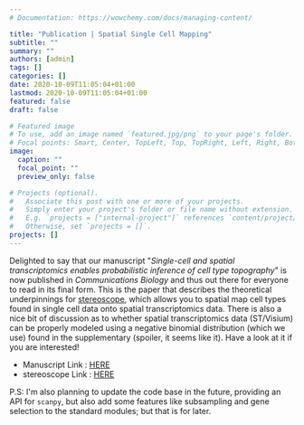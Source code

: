 ```yaml
---
# Documentation: https://wowchemy.com/docs/managing-content/

title: "Publication | Spatial Single Cell Mapping"
subtitle: ""
summary: ""
authors: [admin]
tags: []
categories: []
date: 2020-10-09T11:05:04+01:00
lastmod: 2020-10-09T11:05:04+01:00
featured: false 
draft: false

# Featured image
# To use, add an image named `featured.jpg/png` to your page's folder.
# Focal points: Smart, Center, TopLeft, Top, TopRight, Left, Right, BottomLeft, Bottom, BottomRight.
image:
  caption: ""
  focal_point: ""
  preview_only: false

# Projects (optional).
#   Associate this post with one or more of your projects.
#   Simply enter your project's folder or file name without extension.
#   E.g. `projects = ["internal-project"]` references `content/project/deep-learning/index.md`.
#   Otherwise, set `projects = []`.
projects: []
---
```


Delighted to say that our manuscript "_Single-cell and spatial transcriptomics
enables probabilistic inference of cell type topography_" is now published in
_Communications Biology_ and thus out there for everyone to read in its final
form. This is the paper that describes the theoretical underpinnings for
[stereoscope](https://github.com/almaan/stereoscope), which allows you to
spatial map cell types found in single cell data onto spatial transcriptomics
data. There is also a nice bit of discussion as to whether spatial
transcriptomics data (ST/Visium) can be properly modeled using a negative
binomial distribution (which we use) found in the supplementary (spoiler, it
seems like it). Have a look at it if you are interested!


 - Manuscript Link : [HERE](https://www.nature.com/articles/s42003-020-01247-y)
 - stereoscope Link : [HERE](https://github.com/almaan/stereoscope)

P.S: I'm also planning to update the code base in the future, providing an API for
`scanpy`, but also add some features like subsampling and gene selection to the
standard modules; but that is for later.
